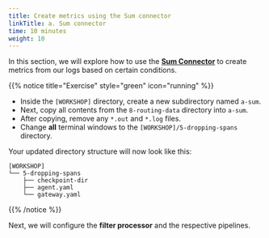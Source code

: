```yaml
---
title: Create metrics using the Sum connector
linkTitle: a. Sum connector
time: 10 minutes
weight: 10
---
```


In this section, we will explore how to use the [**Sum Connector**](https://docs.splunk.com/observability/en/gdi/opentelemetry/components/sum-connector.html) to create metrics from our logs based on certain conditions.

<!--
Specifically, we will drop traces based on the span name, which is commonly used to filter out unwanted spans such as health checks or internal communication traces. In this case, we will be filtering out spans whose name is `"/_healthz"`, typically associated with health check requests and usually are quite "**noisy**".
!-->

{{% notice title="Exercise" style="green" icon="running" %}}

- Inside the `[WORKSHOP]` directory, create a new subdirectory named `a-sum`.
- Next, copy all contents from the `8-routing-data` directory into `a-sum`.
- After copying, remove any `*.out` and `*.log` files.
- Change **all** terminal windows to the `[WORKSHOP]/5-dropping-spans` directory.

Your updated directory structure will now look like this:

```text { title="Updated Directory Structure" }
[WORKSHOP]
└── 5-dropping-spans
    ├── checkpoint-dir
    ├── agent.yaml
    └── gateway.yaml
```

{{% /notice %}}

Next, we will configure the **filter processor** and the respective pipelines.
